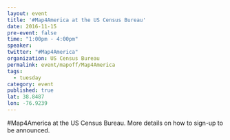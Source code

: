 ```yaml
---
layout: event
title: '#Map4America at the US Census Bureau'
date: 2016-11-15
pre-event: false
time: "1:00pm - 4:00pm"
speaker: 
twitter: "#Map4America"
organization: US Census Bureau
permalink: event/mapoff/Map4America
tags: 
  - tuesday
category: event
published: true
lat: 38.8487
lon: -76.9239
---
```


#Map4America at the US Census Bureau. More details on how to sign-up to be announced.
